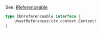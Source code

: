 
See: [IReferenceable](../../../toolkit_api/golang/commons/refer/ireferenceable/)

```go
type IUnreferenceable interface {
	UnsetReferences(ctx context.Context)
}
```
